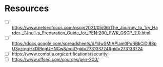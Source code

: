 # Resources

- [ ] https://www.netsecfocus.com/oscp/2021/05/06/The_Journey_to_Try_Harder-_TJnull-s_Preparation_Guide_for_PEN-200_PWK_OSCP_2.0.html
- [ ] https://docs.google.com/spreadsheets/d/1dwSMIAPIam0PuRBkCiDI88pU3yzrqqHkDtBngUHNCw8/edit?gid=273133724#gid=273133724
- [ ] https://www.comptia.org/certifications/security
- [ ] https://www.offsec.com/courses/pen-200/